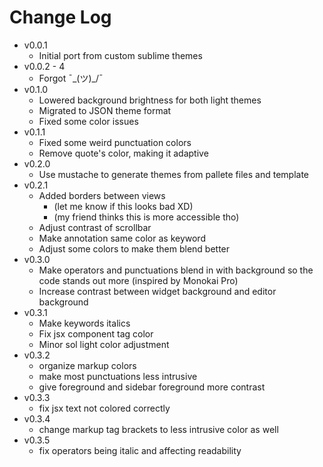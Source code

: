 # Change Log
- v0.0.1
    - Initial port from custom sublime themes
- v0.0.2 - 4
    - Forgot ¯\_(ツ)_/¯
- v0.1.0
    - Lowered background brightness for both light themes
    - Migrated to JSON theme format
    - Fixed some color issues
- v0.1.1
    - Fixed some weird punctuation colors
    - Remove quote's color, making it adaptive
- v0.2.0
    - Use mustache to generate themes from pallete files and template
- v0.2.1
    - Added borders between views
        - (let me know if this looks bad XD)
        - (my friend thinks this is more accessible tho)
    - Adjust contrast of scrollbar
    - Make annotation same color as keyword
    - Adjust some colors to make them blend better
- v0.3.0
    - Make operators and punctuations blend in with background so the code stands out more (inspired by Monokai Pro)
    - Increase contrast between widget background and editor background
- v0.3.1
    - Make keywords italics
    - Fix jsx component tag color
    - Minor sol light color adjustment
- v0.3.2
    - organize markup colors
    - make most punctuations less intrusive
    - give foreground and sidebar foreground more contrast
- v0.3.3
    - fix jsx text not colored correctly
- v0.3.4
    - change markup tag brackets to less intrusive color as well
- v0.3.5
    - fix operators being italic and affecting readability
